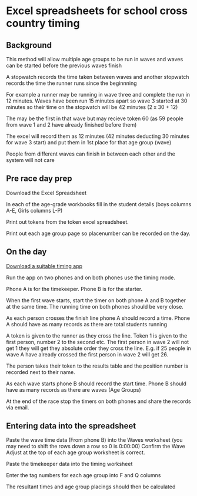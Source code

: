 # Excel spreadsheets for school cross country timing

## Background

This method will allow multiple age groups to be run in waves and waves can be started before the previous waves finish

A stopwatch records the time taken between waves and another stopwatch records the time the runner runs since the beginnning

For example a runner may be running in wave three and complete the run in 12 minutes. Waves have been run 15 minutes apart so wave 3 started at 30 minutes so their time on the stopwatch will be 42 minutes (2 x 30 + 12)

The may be the first in that wave but may recieve token 60 (as 59 people from wave 1 and 2 have already finished before them)

The excel will record them as 12 minutes (42 minutes deducting 30 minutes for wave 3 start) and put them in 1st place for that age group (wave)

People from different waves can finish in between each other and the system will not care

## Pre race day prep

Download the Excel Spreadsheet

In each of the age-grade workbooks fill in the student details (boys columns A-E, Girls columns L-P)

Print out tokens from the token excel spreadsheet.

Print out each age group page so placenumber can be recorded on the day.

## On the day

[Download a suitable timing app](https://volunteer.parkrun.com/principles/virtual-volunteer)

Run the app on two phones and on both phones use the timing mode.

Phone A is for the timekeeper. Phone B is for the starter.

When the first wave starts, start the timer on both phone A and B together at the same time. The running time on both phones should be very close.

As each person crosses the finish line phone A should record a time. Phone A should have as many records as there are total students running

A token is given to the runner as they cross the line. Token 1 is given to the first person, number 2 to the second etc. The first person in wave 2 will not get 1 they will get they absolute order they cross the line. E.g. if 25 people in wave A have already crossed the first person in wave 2 will get 26.

The person takes their token to the results table and the position number is recorded next to their name.

As each wave starts phone B should record the start time. Phone B should have as many records as there are waves (Age Groups)

At the end of the race stop the timers on both phones and share the records via email.

## Entering data into the spreadsheet

Paste the wave time data (From phone B) into the Waves worksheet (you may need to shift the rows down a row so 0 is 0:00:00)
Confirm the Wave Adjust at the top of each age group worksheet is correct.

Paste the timekeeper data into the timing worksheet

Enter the tag numbers for each age group into F and Q columns

The resultant times and age group placings should then be calculated
